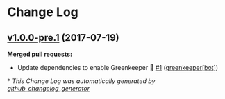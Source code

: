 # Change Log

## [v1.0.0-pre.1](https://github.com/feathersjs/feathers-express/tree/v1.0.0-pre.1) (2017-07-19)
**Merged pull requests:**

- Update dependencies to enable Greenkeeper 🌴 [\#1](https://github.com/feathersjs/feathers-express/pull/1) ([greenkeeper[bot]](https://github.com/apps/greenkeeper))



\* *This Change Log was automatically generated by [github_changelog_generator](https://github.com/skywinder/Github-Changelog-Generator)*